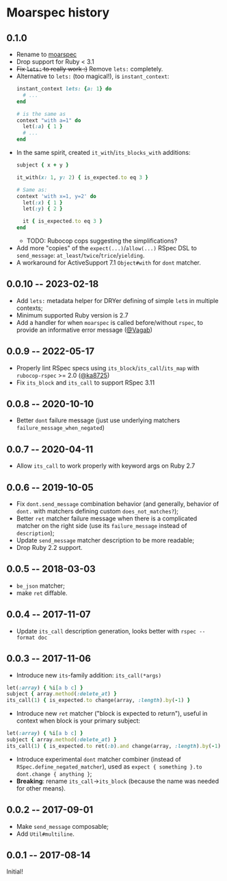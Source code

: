 # Moarspec history

## 0.1.0

* Rename to [moarspec](https://rubygems.org/gems/moarspec)
* Drop support for Ruby < 3.1
* ~~Fix `lets:` to really work :)~~ Remove `lets:` completely.
* Alternative to `lets:` (too magical!), is `instant_context`:
  ```ruby
  instant_context lets: {a: 1} do
    # ...
  end

  # is the same as
  context "with a=1" do
    let(:a) { 1 }
    # ...
  end
  ```
* In the same spirit, created `it_with`/`its_blocks_with` additions:
  ```ruby
  subject { x + y }

  it_with(x: 1, y: 2) { is_expected.to eq 3 }

  # Same as:
  context 'with x=1, y=2' do
    let(:x) { 1 }
    let(:y) { 2 }

    it { is_expected.to eq 3 }
  end
  ```
  * TODO: Rubocop cops suggesting the simplifications?
* Add more "copies" of the `expect(...)`/`allow(...)` RSpec DSL to `send_message`: `at_least`/`twice`/`trice`/`yielding`.
* A workaround for ActiveSupport 7.1 `Object#with` for `dont` matcher.

## 0.0.10 -- 2023-02-18

* Add `lets:` metadata helper for DRYer defining of simple `let`s in multiple contexts;
* Minimum supported Ruby version is 2.7
* Add a handler for when `moarspec` is called before/without `rspec`, to provide an informative error message ([@Vagab](https://github.com/Vagab))

## 0.0.9 -- 2022-05-17

* Properly lint RSpec specs using `its_block`/`its_call`/`its_map` with `rubocop-rspec` >= 2.0 ([@ka8725](https://github.com/ka8725))
* Fix `its_block` and `its_call` to support RSpec 3.11

## 0.0.8 -- 2020-10-10

* Better `dont` failure message (just use underlying matchers `failure_message_when_negated`)

## 0.0.7 -- 2020-04-11

* Allow `its_call` to work properly with keyword args on Ruby 2.7

## 0.0.6 -- 2019-10-05

* Fix `dont.send_message` combination behavior (and generally, behavior of `dont.` with matchers
  defining custom `does_not_matches?`);
* Better `ret` matcher failure message when there is a complicated matcher on the right side (use
  its `failure_message` instead of `description`);
* Update `send_message` matcher description to be more readable;
* Drop Ruby 2.2 support.

## 0.0.5 -- 2018-03-03

* `be_json` matcher;
* make `ret` diffable.

## 0.0.4 -- 2017-11-07

* Update `its_call` description generation, looks better with `rspec --format doc`

## 0.0.3 -- 2017-11-06

* Introduce new `its`-family addition: `its_call(*args)`
```ruby
let(:array) { %i[a b c] }
subject { array.method(:delete_at) }
its_call(1) { is_expected.to change(array, :length).by(-1) }
```
* Introduce new `ret` matcher ("block is expected to return"), useful in context when block is your
primary subject:

```ruby
let(:array) { %i[a b c] }
subject { array.method(:delete_at) }
its_call(1) { is_expected.to ret(:b).and change(array, :length).by(-1) }
```
* Introduce experimental `dont` matcher combiner (instead of `RSpec.define_negated_matcher`), used
  as `expect { something }.to dont.change { anything }`;
* **Breaking**: rename `its_call`→`its_block` (because the name was needed for other means).

## 0.0.2 -- 2017-09-01

* Make `send_message` composable;
* Add `Util#multiline`.

## 0.0.1 -- 2017-08-14

Initial!
